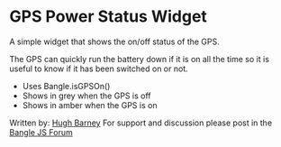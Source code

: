 # GPS Power Status Widget

A simple widget that shows the on/off status of the GPS.

The GPS can quickly run the battery down if it is on all the time so
it is useful to know if it has been switched on or not.

- Uses Bangle.isGPSOn()
- Shows in grey when the GPS is off
- Shows in amber when the GPS is on

Written by: [Hugh Barney](https://github.com/hughbarney) For support
and discussion please post in the [Bangle JS
Forum](http://forum.espruino.com/microcosms/1424/)
